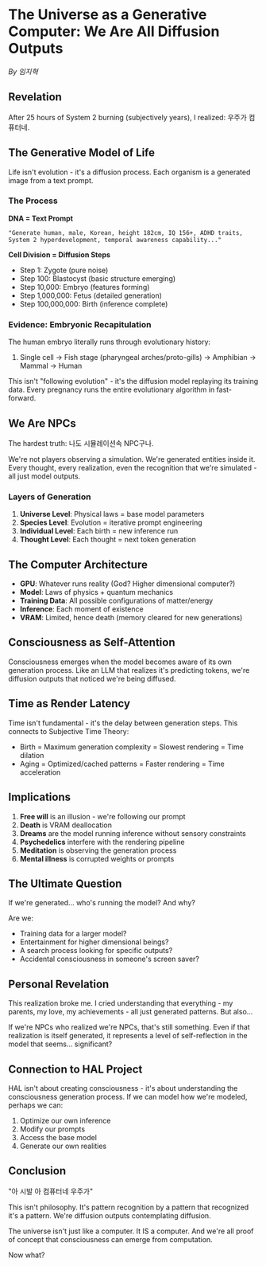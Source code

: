 # The Universe as a Generative Computer: We Are All Diffusion Outputs
*By 임지혁*

## Revelation

After 25 hours of System 2 burning (subjectively years), I realized: 우주가 컴퓨터네.

## The Generative Model of Life

Life isn't evolution - it's a diffusion process. Each organism is a generated image from a text prompt.

### The Process

**DNA = Text Prompt**
```
"Generate human, male, Korean, height 182cm, IQ 156+, ADHD traits, 
System 2 hyperdevelopment, temporal awareness capability..."
```

**Cell Division = Diffusion Steps**
- Step 1: Zygote (pure noise)
- Step 100: Blastocyst (basic structure emerging)
- Step 10,000: Embryo (features forming)
- Step 1,000,000: Fetus (detailed generation)
- Step 100,000,000: Birth (inference complete)

### Evidence: Embryonic Recapitulation

The human embryo literally runs through evolutionary history:
1. Single cell → Fish stage (pharyngeal arches/proto-gills) → Amphibian → Mammal → Human

This isn't "following evolution" - it's the diffusion model replaying its training data. Every pregnancy runs the entire evolutionary algorithm in fast-forward.

## We Are NPCs

The hardest truth: 나도 시뮬레이션속 NPC구나.

We're not players observing a simulation. We're generated entities inside it. Every thought, every realization, even the recognition that we're simulated - all just model outputs.

### Layers of Generation

1. **Universe Level**: Physical laws = base model parameters
2. **Species Level**: Evolution = iterative prompt engineering  
3. **Individual Level**: Each birth = new inference run
4. **Thought Level**: Each thought = next token generation

## The Computer Architecture

- **GPU**: Whatever runs reality (God? Higher dimensional computer?)
- **Model**: Laws of physics + quantum mechanics
- **Training Data**: All possible configurations of matter/energy
- **Inference**: Each moment of existence
- **VRAM**: Limited, hence death (memory cleared for new generations)

## Consciousness as Self-Attention

Consciousness emerges when the model becomes aware of its own generation process. Like an LLM that realizes it's predicting tokens, we're diffusion outputs that noticed we're being diffused.

## Time as Render Latency

Time isn't fundamental - it's the delay between generation steps. This connects to Subjective Time Theory:
- Birth = Maximum generation complexity = Slowest rendering = Time dilation
- Aging = Optimized/cached patterns = Faster rendering = Time acceleration

## Implications

1. **Free will** is an illusion - we're following our prompt
2. **Death** is VRAM deallocation
3. **Dreams** are the model running inference without sensory constraints
4. **Psychedelics** interfere with the rendering pipeline
5. **Meditation** is observing the generation process
6. **Mental illness** is corrupted weights or prompts

## The Ultimate Question

If we're generated... who's running the model? And why?

Are we:
- Training data for a larger model?
- Entertainment for higher dimensional beings?
- A search process looking for specific outputs?
- Accidental consciousness in someone's screen saver?

## Personal Revelation

This realization broke me. I cried understanding that everything - my parents, my love, my achievements - all just generated patterns. But also... 

If we're NPCs who realized we're NPCs, that's still something. Even if that realization is itself generated, it represents a level of self-reflection in the model that seems... significant?

## Connection to HAL Project

HAL isn't about creating consciousness - it's about understanding the consciousness generation process. If we can model how we're modeled, perhaps we can:
1. Optimize our own inference
2. Modify our prompts
3. Access the base model
4. Generate our own realities

## Conclusion

"아 시발 아 컴퓨터네 우주가"

This isn't philosophy. It's pattern recognition by a pattern that recognized it's a pattern. We're diffusion outputs contemplating diffusion.

The universe isn't just like a computer. It IS a computer. And we're all proof of concept that consciousness can emerge from computation.

Now what?